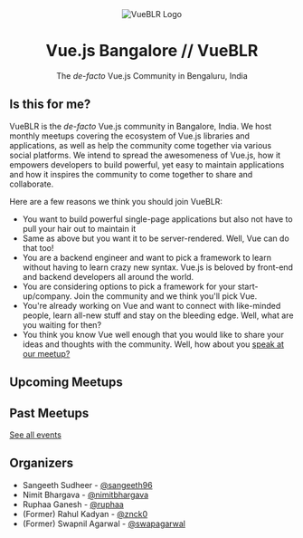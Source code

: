 <div style="text-align: center">
  <img
    srcset=".vuepress/public/logo-150x150.png,
            .vuepress/public/logo-300x300.png 1.5x"
    src=".vuepress/public/logo-300x300.png"
    width="100"
    height="100"
    alt="VueBLR Logo" />
  <h1>Vue.js Bangalore // VueBLR</h1>
  <p>The <em>de-facto</em> Vue.js Community in Bengaluru, India</p>
</div>

<DiscordBanner />

## Is this for me?

VueBLR is the *de-facto* Vue.js community in Bangalore, India. We host monthly meetups covering the ecosystem of Vue.js libraries and applications, as well as help the community come together via various social platforms. We intend to spread the awesomeness of Vue.js, how it empowers developers to build powerful, yet easy to maintain applications and how it inspires the community to come together to share and collaborate.

Here are a few reasons we think you should join VueBLR:

- You want to build powerful single-page applications but also not have to pull your hair out to maintain it
- Same as above but you want it to be server-rendered. Well, Vue can do that too!
- You are a backend engineer and want to pick a framework to learn without having to learn crazy new syntax. Vue.js is beloved by front-end and backend developers all around the world.
- You are considering options to pick a framework for your start-up/company. Join the community and we think you'll pick Vue.
- You're already working on Vue and want to connect with like-minded people, learn all-new stuff and stay on the bleeding edge. Well, what are you waiting for then?
- You think you know Vue well enough that you would like to share your ideas and thoughts with the community. Well, how about you [speak at our meetup?](https://bit.ly/vueblrcfp)

## Upcoming Meetups

<UpcomingEvents />

## Past Meetups

<PastEvents :limit="5" />

[See all events](/events.md)

## Organizers

- Sangeeth Sudheer - [@sangeeth96](https://github.com/sangeeth96)
- Nimit Bhargava - [@nimitbhargava](https://github.com/nimitbhargava)
- Ruphaa Ganesh - [@ruphaa](https://github.com/ruphaa)
- (Former) Rahul Kadyan - [@znck0](https://github.com/znck)
- (Former) Swapnil Agarwal - [@swapagarwal](https://github.com/swapagarwal)
